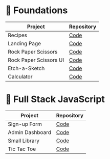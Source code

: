 # 🌱 Foundations

| Project                | Repository                                                                                  |
| ---------------------- | ------------------------------------------------------------------------------------------- |
| Recipes                | [Code](https://github.com/BlakeNeko/odin-project-practice/tree/main/recipes)                |
| Landing Page           | [Code](https://github.com/BlakeNeko/odin-project-practice/tree/main/landing-page)           |
| Rock Paper Scissors    | [Code](https://github.com/BlakeNeko/odin-project-practice/tree/main/rock-paper-scissors)    |
| Rock Paper Scissors UI | [Code](https://github.com/BlakeNeko/odin-project-practice/tree/main/rock-paper-scissors-ui) |
| Etch-a-Sketch          | [Code](https://github.com/BlakeNeko/odin-project-practice/tree/main/etch-a-sketch)          |
| Calculator             | [Code](https://github.com/BlakeNeko/odin-project-practice/tree/main/calculator)             |

# 🚀 Full Stack JavaScript

| Project         | Repository                                                                           |
| --------------- | ------------------------------------------------------------------------------------ |
| Sign-up Form    | [Code](https://github.com/BlakeNeko/odin-project-practice/tree/main/sign-up-form)    |
| Admin Dashboard | [Code](https://github.com/BlakeNeko/odin-project-practice/tree/main/admin-dashboard) |
| Small Library   | [Code](https://github.com/BlakeNeko/odin-project-practice/tree/main/small-library)   |
| Tic Tac Toe     | [Code](https://github.com/BlakeNeko/odin-project-practice/tree/main/tic-tac-toe)     |
